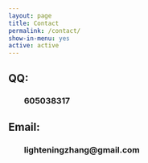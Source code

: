 ```yaml
---
layout: page
title: Contact
permalink: /contact/
show-in-menu: yes
active: active
---
```

<h2>QQ: </h2>
<h3>&nbsp;&nbsp;&nbsp;&nbsp;&nbsp;&nbsp;&nbsp;&nbsp;605038317</h3>
<h2>Email: </h2>
<h3>&nbsp;&nbsp;&nbsp;&nbsp;&nbsp;&nbsp;&nbsp;&nbsp;lighteningzhang@gmail.com</h3>
